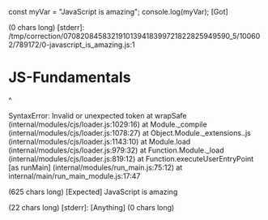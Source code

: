 const myVar = "JavaScript is amazing";
console.log(myVar);
[Got]

(0 chars long)
[stderr]: /tmp/correction/0708208458321910139418399721822825949590_5/100602/789172/0-javascript_is_amazing.js:1
# JS-Fundamentals
^

SyntaxError: Invalid or unexpected token
    at wrapSafe (internal/modules/cjs/loader.js:1029:16)
    at Module._compile (internal/modules/cjs/loader.js:1078:27)
    at Object.Module._extensions..js (internal/modules/cjs/loader.js:1143:10)
    at Module.load (internal/modules/cjs/loader.js:979:32)
    at Function.Module._load (internal/modules/cjs/loader.js:819:12)
    at Function.executeUserEntryPoint [as runMain] (internal/modules/run_main.js:75:12)
    at internal/main/run_main_module.js:17:47

(625 chars long)
[Expected]
JavaScript is amazing

(22 chars long)
[stderr]: [Anything]
(0 chars long)
